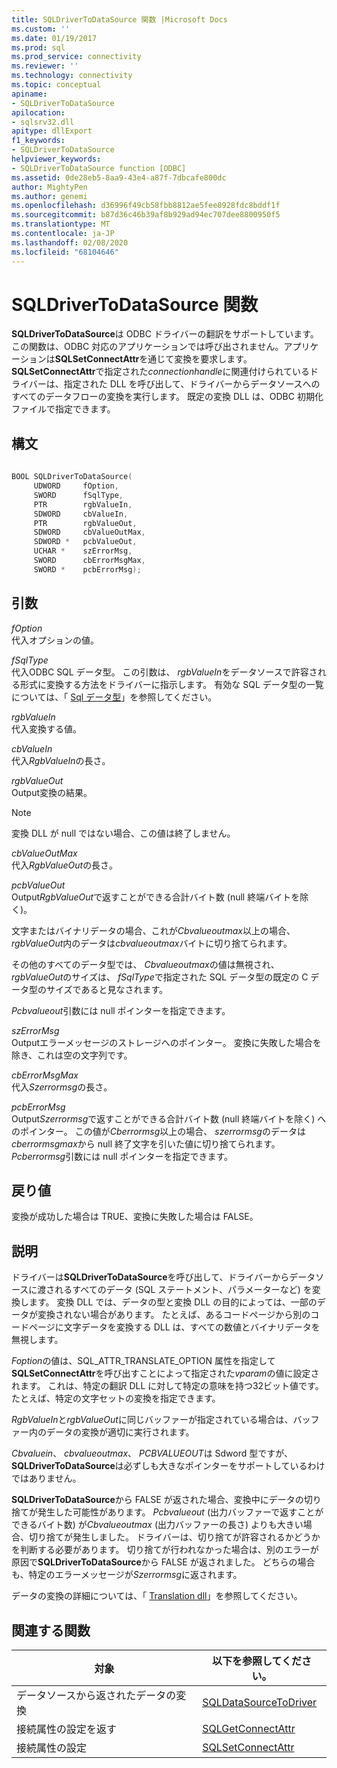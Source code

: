 ```yaml
---
title: SQLDriverToDataSource 関数 |Microsoft Docs
ms.custom: ''
ms.date: 01/19/2017
ms.prod: sql
ms.prod_service: connectivity
ms.reviewer: ''
ms.technology: connectivity
ms.topic: conceptual
apiname:
- SQLDriverToDataSource
apilocation:
- sqlsrv32.dll
apitype: dllExport
f1_keywords:
- SQLDriverToDataSource
helpviewer_keywords:
- SQLDriverToDataSource function [ODBC]
ms.assetid: 0de28eb5-8aa9-43e4-a87f-7dbcafe800dc
author: MightyPen
ms.author: genemi
ms.openlocfilehash: d36996f49cb58fbb8812ae5fee8928fdc8bddf1f
ms.sourcegitcommit: b87d36c46b39af8b929ad94ec707dee8800950f5
ms.translationtype: MT
ms.contentlocale: ja-JP
ms.lasthandoff: 02/08/2020
ms.locfileid: "68104646"
---
```

# <a name="sqldrivertodatasource-function"></a>SQLDriverToDataSource 関数
**SQLDriverToDataSource**は ODBC ドライバーの翻訳をサポートしています。 この関数は、ODBC 対応のアプリケーションでは呼び出されません。アプリケーションは**SQLSetConnectAttr**を通じて変換を要求します。 **SQLSetConnectAttr**で指定された*connectionhandle*に関連付けられているドライバーは、指定された DLL を呼び出して、ドライバーからデータソースへのすべてのデータフローの変換を実行します。 既定の変換 DLL は、ODBC 初期化ファイルで指定できます。  
  
## <a name="syntax"></a>構文  
  
```cpp  
  
BOOL SQLDriverToDataSource(  
     UDWORD     fOption,  
     SWORD      fSqlType,  
     PTR        rgbValueIn,  
     SDWORD     cbValueIn,  
     PTR        rgbValueOut,  
     SDWORD     cbValueOutMax,  
     SDWORD *   pcbValueOut,  
     UCHAR *    szErrorMsg,  
     SWORD      cbErrorMsgMax,  
     SWORD *    pcbErrorMsg);  
```  
  
## <a name="arguments"></a>引数  
 *fOption*  
 代入オプションの値。  
  
 *fSqlType*  
 代入ODBC SQL データ型。 この引数は、 *rgbValueIn*をデータソースで許容される形式に変換する方法をドライバーに指示します。 有効な SQL データ型の一覧については、「 [Sql データ型](../../../odbc/reference/appendixes/sql-data-types.md)」を参照してください。  
  
 *rgbValueIn*  
 代入変換する値。  
  
 *cbValueIn*  
 代入*RgbValueIn*の長さ。  
  
 *rgbValueOut*  
 Output変換の結果。  
  
> [!NOTE]  
>  変換 DLL が null ではない場合、この値は終了しません。  
  
 *cbValueOutMax*  
 代入*RgbValueOut*の長さ。  
  
 *pcbValueOut*  
 Output*RgbValueOut*で返すことができる合計バイト数 (null 終端バイトを除く)。  
  
 文字またはバイナリデータの場合、これが*Cbvalueoutmax*以上の場合、 *rgbValueOut*内のデータは*cbvalueoutmax*バイトに切り捨てられます。  
  
 その他のすべてのデータ型では、 *Cbvalueoutmax*の値は無視され、 *rgbValueOut*のサイズは、 *fSqlType*で指定された SQL データ型の既定の C データ型のサイズであると見なされます。  
  
 *Pcbvalueout*引数には null ポインターを指定できます。  
  
 *szErrorMsg*  
 Outputエラーメッセージのストレージへのポインター。 変換に失敗した場合を除き、これは空の文字列です。  
  
 *cbErrorMsgMax*  
 代入*Szerrormsg*の長さ。  
  
 *pcbErrorMsg*  
 Output*Szerrormsg*で返すことができる合計バイト数 (null 終端バイトを除く) へのポインター。 この値が*Cberrormsg*以上の場合、 *szerrormsg*のデータは*cberrormsgmax*から null 終了文字を引いた値に切り捨てられます。 *Pcberrormsg*引数には null ポインターを指定できます。  
  
## <a name="returns"></a>戻り値  
 変換が成功した場合は TRUE、変換に失敗した場合は FALSE。  
  
## <a name="comments"></a>説明  
 ドライバーは**SQLDriverToDataSource**を呼び出して、ドライバーからデータソースに渡されるすべてのデータ (SQL ステートメント、パラメーターなど) を変換します。 変換 DLL では、データの型と変換 DLL の目的によっては、一部のデータが変換されない場合があります。 たとえば、あるコードページから別のコードページに文字データを変換する DLL は、すべての数値とバイナリデータを無視します。  
  
 *Foption*の値は、SQL_ATTR_TRANSLATE_OPTION 属性を指定して**SQLSetConnectAttr**を呼び出すことによって指定された*vparam*の値に設定されます。 これは、特定の翻訳 DLL に対して特定の意味を持つ32ビット値です。 たとえば、特定の文字セットの変換を指定できます。  
  
 *RgbValueIn*と*rgbValueOut*に同じバッファーが指定されている場合は、バッファー内のデータの変換が適切に実行されます。  
  
 *Cbvaluein*、 *cbvalueoutmax*、 *PCBVALUEOUT*は Sdword 型ですが、 **SQLDriverToDataSource**は必ずしも大きなポインターをサポートしているわけではありません。  
  
 **SQLDriverToDataSource**から FALSE が返された場合、変換中にデータの切り捨てが発生した可能性があります。 *Pcbvalueout* (出力バッファーで返すことができるバイト数) が*Cbvalueoutmax* (出力バッファーの長さ) よりも大きい場合、切り捨てが発生しました。 ドライバーは、切り捨てが許容されるかどうかを判断する必要があります。 切り捨てが行われなかった場合は、別のエラーが原因で**SQLDriverToDataSource**から FALSE が返されました。 どちらの場合も、特定のエラーメッセージが*Szerrormsg*に返されます。  
  
 データの変換の詳細については、「 [Translation dll](../../../odbc/reference/develop-app/translation-dlls.md)」を参照してください。  
  
## <a name="related-functions"></a>関連する関数  
  
|対象|以下を参照してください。|  
|---------------------------|---------|  
|データソースから返されたデータの変換|[SQLDataSourceToDriver](../../../odbc/reference/syntax/sqldatasourcetodriver-function.md)|  
|接続属性の設定を返す|[SQLGetConnectAttr](../../../odbc/reference/syntax/sqlgetconnectattr-function.md)|  
|接続属性の設定|[SQLSetConnectAttr](../../../odbc/reference/syntax/sqlsetconnectattr-function.md)|
